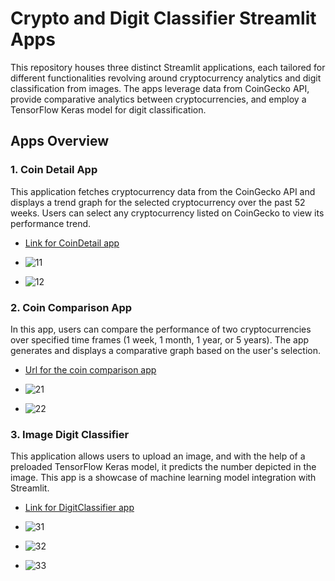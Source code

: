 # Crypto and Digit Classifier Streamlit Apps

This repository houses three distinct Streamlit applications, each tailored for different functionalities revolving around cryptocurrency analytics and digit classification from images. The apps leverage data from CoinGecko API, provide comparative analytics between cryptocurrencies, and employ a TensorFlow Keras model for digit classification.

## Apps Overview

### 1. Coin Detail App

This application fetches cryptocurrency data from the CoinGecko API and displays a trend graph for the selected cryptocurrency over the past 52 weeks. Users can select any cryptocurrency listed on CoinGecko to view its performance trend.

- [Link for CoinDetail app](https://pythonassignment1-d9jypu4gykju6vs6v5hgjd.streamlit.app/)

- ![11](https://github.com/A00477010/PythonAssignment1/assets/144287467/7acf66d9-ed4a-4954-8497-8a73dfe94d3e)
- ![12](https://github.com/A00477010/PythonAssignment1/assets/144287467/c4dd2a69-1e63-44f3-ba84-24776f3173cc)


  

### 2. Coin Comparison App

In this app, users can compare the performance of two cryptocurrencies over specified time frames (1 week, 1 month, 1 year, or 5 years). The app generates and displays a comparative graph based on the user's selection.

- [Url for the coin comparison app](https://pythonassignment1-ybheuazwn9rmwntvznnypv.streamlit.app/)
  
- ![21](https://github.com/A00477010/PythonAssignment1/assets/144287467/c32065df-c27a-49dd-a2f7-c84673bcf1d1)
- ![22](https://github.com/A00477010/PythonAssignment1/assets/144287467/9c553b59-6bf2-4c9e-a3b5-0bf666acd114)



### 3. Image Digit Classifier

This application allows users to upload an image, and with the help of a preloaded TensorFlow Keras model, it predicts the number depicted in the image. This app is a showcase of machine learning model integration with Streamlit.

- [Link for DigitClassifier app](https://pythonassignment1-3kpppbewrajq9kcq9urtwv.streamlit.app/)
  
- ![31](https://github.com/A00477010/PythonAssignment1/assets/144287467/c981d17f-aeac-4e8b-9159-bbbc05e835ed)
- ![32](https://github.com/A00477010/PythonAssignment1/assets/144287467/0370c330-6fb0-4544-a5eb-760a1725d8d0)
- ![33](https://github.com/A00477010/PythonAssignment1/assets/144287467/9e3ec03d-5354-4a31-9f64-9f9ed133a953)




